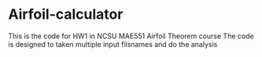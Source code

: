 # Airfoil-calculator

This is the code for HW1 in NCSU MAE551 Airfoil Theorem course
The code is designed to taken multiple input filsnames and do the analysis
